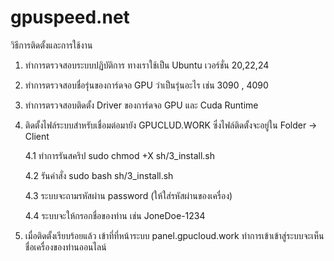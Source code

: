 # gpuspeed.net
วิธีการติดตั้งและการใช้งาน
1. ทำการตรวจสอบระบบปฏิบัติการ ทางเราใช้เป็น Ubuntu เวอร์ชั่น 20,22,24
2. ทำการตรวจสอบชื่อรุ่นของการ์ดจอ GPU ว่าเป็นรุ่นอะไร เช่น 3090 , 4090
3. ทำการตรวจสอบติดตั้ง Driver ของการ์ดจอ GPU และ Cuda Runtime
4. ติดตั้งไฟล์ระบบสำหรับเชื่อมต่อมายัง GPUCLUD.WORK ซึ่งไฟล์ติดตั้งจะอยู่ใน Folder -> Client
   
   4.1 ทำการรันสคริป sudo chmod +X sh/3_install.sh
   
   4.2 รันคำสั่ง sudo bash sh/3_install.sh
   
   4.3 ระบบจะถามรหัสผ่าน password (ให้ใส่รหัสผ่านของเครื่อง)
   
   4.4 ระบบจะให้กรอกชื่อของท่าน เช่น JoneDoe-1234
   
6. เมื่อติดตั้งเรียบร้อยแล้ว เข้าที่ที่หน้าระบบ panel.gpucloud.work ทำการเข้าเข้าสู่ระบบจะเห็นชื่อเครื่องของท่านออนไลน์

